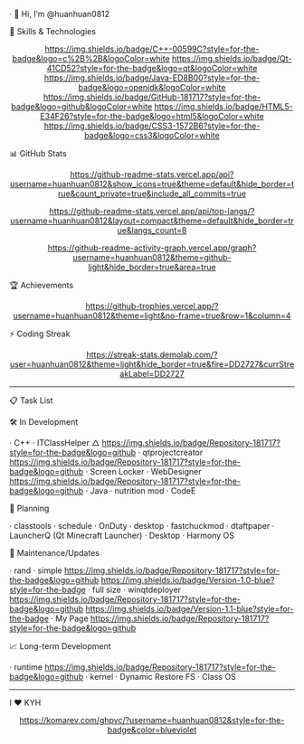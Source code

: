 · 👋 Hi, I’m @huanhuan0812

🚀 Skills & Technologies

<div align="center">

https://img.shields.io/badge/C++-00599C?style=for-the-badge&logo=c%2B%2B&logoColor=white https://img.shields.io/badge/Qt-41CD52?style=for-the-badge&logo=qt&logoColor=white https://img.shields.io/badge/Java-ED8B00?style=for-the-badge&logo=openjdk&logoColor=white https://img.shields.io/badge/GitHub-181717?style=for-the-badge&logo=github&logoColor=white https://img.shields.io/badge/HTML5-E34F26?style=for-the-badge&logo=html5&logoColor=white https://img.shields.io/badge/CSS3-1572B6?style=for-the-badge&logo=css3&logoColor=white

</div>

📊 GitHub Stats

<div align="center">

https://github-readme-stats.vercel.app/api?username=huanhuan0812&show_icons=true&theme=default&hide_border=true&count_private=true&include_all_commits=true

https://github-readme-stats.vercel.app/api/top-langs/?username=huanhuan0812&layout=compact&theme=default&hide_border=true&langs_count=8

https://github-readme-activity-graph.vercel.app/graph?username=huanhuan0812&theme=github-light&hide_border=true&area=true

</div>

🏆 Achievements

<div align="center">

https://github-trophies.vercel.app/?username=huanhuan0812&theme=light&no-frame=true&row=1&column=4

</div>

⚡ Coding Streak

<div align="center">

https://streak-stats.demolab.com/?user=huanhuan0812&theme=light&hide_border=true&fire=DD2727&currStreakLabel=DD2727

</div>

---

📋 Task List

🛠️ In Development

· C++
  · ITClassHelper △  https://img.shields.io/badge/Repository-181717?style=for-the-badge&logo=github
  · qtprojectcreator  https://img.shields.io/badge/Repository-181717?style=for-the-badge&logo=github
  · Screen Locker
  · WebDesigner  https://img.shields.io/badge/Repository-181717?style=for-the-badge&logo=github
· Java
  · nutrition mod
  · CodeE

📝 Planning

· classtools
  · schedule
  · OnDuty
· desktop
· fastchuckmod
· dtaftpaper
· LauncherQ (Qt Minecraft Launcher)
  · Desktop
  · Harmony OS

🔧 Maintenance/Updates

· rand
  · simple  https://img.shields.io/badge/Repository-181717?style=for-the-badge&logo=github https://img.shields.io/badge/Version-1.0-blue?style=for-the-badge
  · full size
· winqtdeployer  https://img.shields.io/badge/Repository-181717?style=for-the-badge&logo=github https://img.shields.io/badge/Version-1.1-blue?style=for-the-badge
· My Page https://img.shields.io/badge/Repository-181717?style=for-the-badge&logo=github

📈 Long-term Development

· runtime  https://img.shields.io/badge/Repository-181717?style=for-the-badge&logo=github
· kernel
· Dynamic Restore FS
· Class OS

---

I :heart: KYH

<div align="center">

https://komarev.com/ghpvc/?username=huanhuan0812&style=for-the-badge&color=blueviolet

</div>